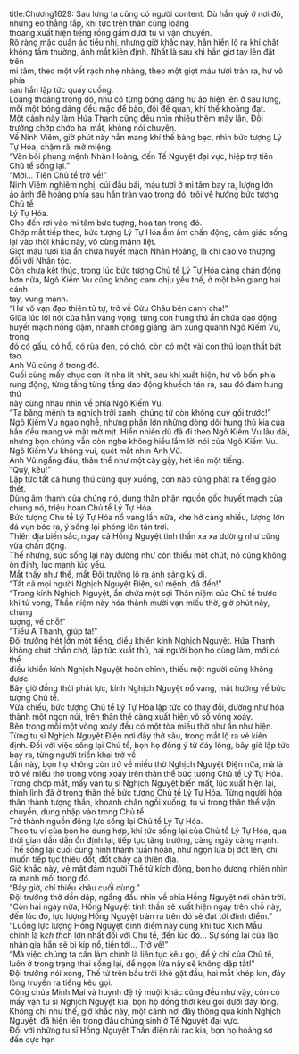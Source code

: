 title:Chương1629: Sau lưng ta cũng có người
content:
Dù hắn quỳ ở nơi đó, nhưng eo thẳng tắp, khí tức trên thân cũng loáng<br>thoáng xuất hiện tiếng rồng gầm dưới tu vi vận chuyển.<br>Rõ ràng mặc quần áo tiểu nhị, nhưng giờ khắc này, hắn hiển lộ ra khí chất<br>không tầm thường, ánh mắt kiên định. Nhất là sau khi hắn giơ tay lên đặt trên<br>mi tâm, theo một vết rạch nhẹ nhàng, theo một giọt máu tươi tràn ra, hư vô phía<br>sau hắn lập tức quay cuồng.<br>Loáng thoáng trong đó, như có từng bóng dáng hư ảo hiện lên ở sau lưng,<br>mỗi một bóng dáng đều mặc đế bào, đội đế quan, khí thế khoáng đạt.<br>Một cảnh này làm Hứa Thanh cũng đều nhìn nhiều thêm mấy lần, Đội<br>trưởng chớp chớp hai mắt, không nói chuyện.<br>Về Ninh Viêm, giờ phút này hắn mang khí thế bàng bạc, nhìn bức tượng Lý<br>Tự Hóa, chậm rãi mở miệng.<br>“Vãn bối phụng mệnh Nhân Hoàng, đến Tế Nguyệt đại vực, hiệp trợ tiên<br>Chủ tể sống lại.”<br>“Mời... Tiên Chủ tể trở về!”<br>Ninh Viêm nghiêm nghị, cúi đầu bái, máu tươi ở mi tâm bay ra, lượng lớn<br>ảo ảnh đế hoàng phía sau hắn tràn vào trong đó, trôi về hướng bức tượng Chủ tể<br>Lý Tự Hóa.<br>Cho đến rơi vào mi tâm bức tượng, hòa tan trong đó.<br>Chớp mắt tiếp theo, bức tượng Lý Tự Hóa ầm ầm chấn động, cảm giác sống<br>lại vào thời khắc này, vô cùng mãnh liệt.<br>Giọt máu tươi kia ẩn chứa huyết mạch Nhân Hoàng, là chí cao vô thượng<br>đối với Nhân tộc.<br>Còn chưa kết thúc, trong lúc bức tượng Chủ tể Lý Tự Hóa càng chấn động<br>hơn nữa, Ngô Kiếm Vu cũng không cam chịu yếu thế, ở một bên giang hai cánh<br>tay, vung mạnh.<br>“Hư vô vạn đạo thiên tử tự, trở về Cửu Châu bên cạnh cha!”<br>Giữa lúc lời nói của hắn vang vọng, từng con hung thú ẩn chứa dao động<br>huyết mạch nồng đậm, nhanh chóng giáng lâm xung quanh Ngô Kiếm Vu, trong<br>đó có gấu, có hổ, có rùa đen, có chó, còn có một vài con thú loạn thất bát tao.<br>Anh Vũ cũng ở trong đó.<br>Cuối cùng mấy chục con lít nha lít nhít, sau khi xuất hiện, hư vô bốn phía<br>rung động, từng tầng từng tầng dao động khuếch tán ra, sau đó đám hung thú<br>này cùng nhau nhìn về phía Ngô Kiếm Vu.<br>“Ta bằng mệnh ta nghịch trời xanh, chúng tử còn không quỳ gối trước!”<br>Ngô Kiếm Vu ngạo nghễ, nhưng phần lớn những dòng dõi hung thú kia của<br>hắn đều mang vẻ mặt mờ mịt. Hiển nhiên dù đã đi theo Ngô Kiếm Vu lâu dài,<br>nhưng bọn chúng vẫn còn nghe không hiểu lắm lời nói của Ngô Kiếm Vu.<br>Ngô Kiếm Vu không vui, quét mắt nhìn Anh Vũ.<br>Anh Vũ ngẩng đầu, thân thể như một cây gậy, hét lên một tiếng.<br>“Quỳ, kêu!”<br>Lập tức tất cả hung thú cùng quỳ xuống, con nào cũng phát ra tiếng gào thét.<br>Dùng âm thanh của chúng nó, dùng thân phận nguồn gốc huyết mạch của<br>chúng nó, triệu hoán Chủ tể Lý Tự Hóa.<br>Bức tượng Chủ tể Lý Tự Hóa nổ vang lần nữa, khe hở càng nhiều, lượng lớn<br>đá vụn bóc ra, ý sống lại phóng lên tận trời.<br>Thiên địa biến sắc, ngay cả Hồng Nguyệt tinh thần xa xa dường như cũng<br>vừa chấn động.<br>Thế nhưng, sức sống lại này dường như còn thiếu một chút, nó cũng không<br>ổn định, lúc mạnh lúc yếu.<br>Mắt thấy như thế, mắt Đội trưởng lộ ra ánh sáng kỳ dị.<br>“Tất cả mọi người Nghịch Nguyệt Điện, sứ mệnh, đã đến!”<br>“Trong kính Nghịch Nguyệt, ẩn chứa một sợi Thần niệm của Chủ tể trước<br>khi tử vong, Thần niệm này hóa thành mười vạn miếu thờ, giờ phút này, chúng<br>tượng, về chỗ!”<br>“Tiểu A Thanh, giúp ta!”<br>Đội trưởng hét lớn một tiếng, điều khiển kính Nghịch Nguyệt. Hứa Thanh<br>không chút chần chờ, lập tức xuất thủ, hai người bọn họ cùng làm, mới có thể<br>điều khiển kính Nghịch Nguyệt hoàn chỉnh, thiếu một người cũng không được.<br>Bây giờ đồng thời phát lực, kính Nghịch Nguyệt nổ vang, mặt hướng về bức<br>tượng Chủ tể.<br>Vừa chiếu, bức tượng Chủ tể Lý Tự Hóa lập tức có thay đổi, dường như hóa<br>thành một ngọn núi, trên thân thể càng xuất hiện vô số vòng xoáy.<br>Bên trong mỗi một vòng xoáy đều có một tòa miếu thờ như ẩn như hiện.<br>Từng tu sĩ Nghịch Nguyệt Điện nơi đây thở sâu, trong mắt lộ ra vẻ kiên<br>định. Đối với việc sống lại Chủ tể, bọn họ đồng ý từ đáy lòng, bây giờ lập tức<br>bay ra, từng người triển khai trở về.<br>Lần này, bọn họ không còn trở về miếu thờ Nghịch Nguyệt Điện nữa, mà là<br>trở về miếu thờ trong vòng xoáy trên thân thể bức tượng Chủ tể Lý Tự Hóa.<br>Trong chớp mắt, mấy vạn tu sĩ Nghịch Nguyệt biến mất, lúc xuất hiện lại,<br>thình lình đã ở trong thân thể bức tượng Chủ tể Lý Tự Hóa. Từng người hóa<br>thân thành tượng thần, khoanh chân ngồi xuống, tu vi trong thân thể vận<br>chuyển, dung nhập vào trong Chủ tể.<br>Trở thành nguồn động lực sống lại Chủ tể Lý Tự Hóa.<br>Theo tu vi của bọn họ dung hợp, khí tức sống lại của Chủ tể Lý Tự Hóa, qua<br>thời gian dần dần ổn định lại, tiếp tục tăng trưởng, càng ngày càng mạnh.<br>Thế sống lại cuối cùng hình thành tuần hoàn, như ngọn lửa bị đốt lên, chỉ<br>muốn tiếp tục thiêu đốt, đốt cháy cả thiên địa.<br>Giờ khắc này, vẻ mặt đám người Thế tử kích động, bọn họ đương nhiên nhìn<br>ra manh mối trong đó.<br>“Bây giờ, chỉ thiếu khâu cuối cùng.”<br>Đội trưởng thở dồn dập, ngẩng đầu nhìn về phía Hồng Nguyệt nơi chân trời.<br>“Còn hai ngày nữa, Hồng Nguyệt tinh thần sẽ xuất hiện ngay trên chỗ này,<br>đến lúc đó, lực lượng Hồng Nguyệt tràn ra trên đó sẽ đạt tới đỉnh điểm.”<br>“Luồng lực lượng Hồng Nguyệt đỉnh điểm này cùng khí tức Xích Mẫu<br>chính là k*ch th*ch lớn nhất đối với Chủ tể, đến lúc đó... Sự sống lại của lão<br>nhân gia hắn sẽ bị kíp nổ, tiến tới... Trở về!”<br>“Mà việc chúng ta cần làm chính là liên tục kêu gọi, để ý chí của Chủ tể,<br>luôn ở trong trạng thái sống lại, để ngọn lửa này sẽ không dập tắt!”<br>Đội trưởng nói xong, Thế tử trên bầu trời khẽ gật đầu, hai mắt khép kín, đáy<br>lòng truyền ra tiếng kêu gọi.<br>Công chúa Minh Mai và huynh đệ tỷ muội khác cũng đều như vậy, còn có<br>mấy vạn tu sĩ Nghịch Nguyệt kia, bọn họ đồng thời kêu gọi dưới đáy lòng.<br>Không chỉ như thế, giờ khắc này, một cảnh nơi đây thông qua kính Nghịch<br>Nguyệt, đã hiện lên trong đầu chúng sinh ở Tế Nguyệt đại vực.<br>Đối với những tu sĩ Hồng Nguyệt Thần điện rải rác kia, bọn họ hoảng sợ<br>đến cực hạn